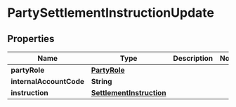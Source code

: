 # PartySettlementInstructionUpdate

## Properties
Name | Type | Description | Notes
------------ | ------------- | ------------- | -------------
**partyRole** | [**PartyRole**](PartyRole.md) |  | 
**internalAccountCode** | **String** |  | 
**instruction** | [**SettlementInstruction**](SettlementInstruction.md) |  | 
